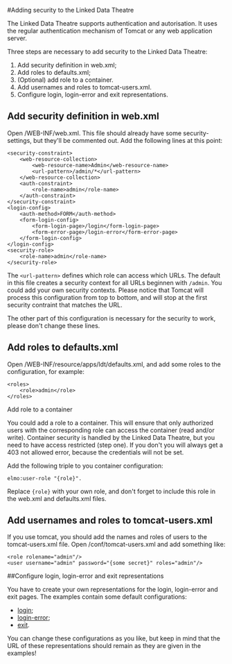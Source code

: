 #Adding security to the Linked Data Theatre

The Linked Data Theatre supports authentication and autorisation. It uses the regular authentication mechanism of Tomcat or any web application server.

Three steps are necessary to add security to the Linked Data Theatre:

1. Add security definition in web.xml;
2. Add roles to defaults.xml;
3. (Optional) add role to a container.
4. Add usernames and roles to tomcat-users.xml.
5. Configure login, login-error and exit representations.

## Add security definition in web.xml

Open /WEB-INF/web.xml. This file should already have some security-settings, but they'll be commented out. Add the following lines at this point:

    <security-constraint>
        <web-resource-collection>
            <web-resource-name>Admin</web-resource-name>
            <url-pattern>/admin/*</url-pattern>
        </web-resource-collection>
        <auth-constraint>
            <role-name>admin</role-name>
        </auth-constraint>
    </security-constraint>
    <login-config>
        <auth-method>FORM</auth-method>
        <form-login-config>
            <form-login-page>/login</form-login-page>
            <form-error-page>/login-error</form-error-page>
        </form-login-config>
    </login-config>
    <security-role>
        <role-name>admin</role-name>
    </security-role>

The `<url-pattern>` defines which role can access which URLs. The default in this file creates a security context for all URLs beginnen with `/admin`. You could add your own security contexts. Please notice that Tomcat will process this configuration from top to bottom, and will stop at the first security contraint that matches the URL.

The other part of this configuration is necessary for the security to work, please don't change these lines.

## Add roles to defaults.xml

Open /WEB-INF/resource/apps/ldt/defaults.xml, and add some roles to the configuration, for example:

	<roles>
		<role>admin</role>
	</roles>

Add role to a container

You could add a role to a container. This will ensure that only authorized users with the corresponding role can access the container (read and/or write). Container security is handled by the Linked Data Theatre, but you need to have access restricted (step one). If you don't you will always get a 403 not allowed error, because the credentials will not be set.

Add the following triple to you container configuration:

	elmo:user-role "{role}".

Replace `{role}` with your own role, and don't forget to include this role in the web.xml and defaults.xml files.

## Add usernames and roles to tomcat-users.xml

If you use tomcat, you should add the names and roles of users to the tomcat-users.xml file. Open /conf/tomcat-users.xml and add something like:

	<role rolename="admin"/>
	<user username="admin" password="{some secret}" roles="admin"/>

##Configure login, login-error and exit representations

You have to create your own representations for the login, login-error and exit pages. The examples contain some default configurations:

- [login](examples\tutorials\login.ttl);
- [login-error](examples\tutorials\login-error.ttl);
- [exit](examples\tutorials\exit.ttl).


You can change these configurations as you like, but keep in mind that the URL of these representations should remain as they are given in the examples!